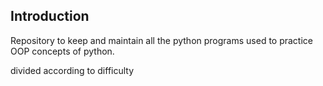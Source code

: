 ## Introduction

Repository to keep and maintain all the python programs used to practice OOP concepts of python.

divided according to difficulty